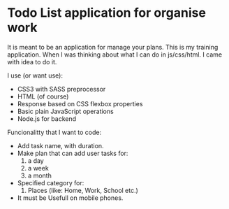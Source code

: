 # Todo List application for organise work

It is meant to be an application for manage your plans. This is my training application. When I was thinking about what I can do in js/css/html. I came with idea to do it.

I use (or want use):

- CSS3 with SASS preprocessor
- HTML (of course)
- Response based on CSS flexbox properties
- Basic plain JavaScript operations
- Node.js for backend

Funcionalitty that I want to code:

- Add task name, with duration.
- Make plan that can add user tasks for:
  1. a day
  1. a week
  1. a month
- Specified category for:
  1. Places (like: Home, Work, School etc.)
- It must be Usefull on mobile phones.
